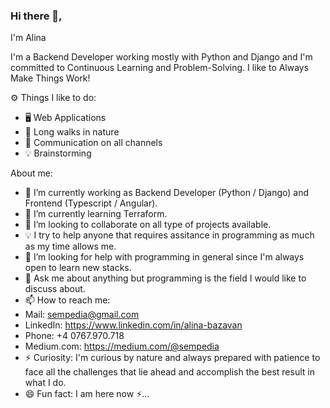 ### Hi there 👋,
I'm Alina

<!--
**sempedia/sempedia** is a ✨ _special_ ✨ repository because its `README.md` (this file) appears on your GitHub profile. -->

I'm a Backend Developer working mostly with Python and Django and I'm committed to Continuous Learning and Problem-Solving. I like to Always Make Things Work!

⚙️ Things I like to do: 
- 🖥 Web Applications
- 🌱 Long walks in nature
- 👯 Communication on all channels
- 💡 Brainstorming



About me:

- 🔭 I’m currently working as Backend Developer (Python / Django) and Frontend (Typescript / Angular).
- 🌱 I’m currently learning Terraform.
- 👯 I’m looking to collaborate on all type of projects available.
- 💡 I try to help anyone that requires assitance in programming as much as my time allows me.
- 🤔 I’m looking for help with programming in general since I'm always open to learn new stacks. 
- 💬 Ask me about anything but programming is the field I would like to discuss about.
- 📫 How to reach me: 
- Mail: sempedia@gmail.com
- LinkedIn: https://www.linkedin.com/in/alina-bazavan
- Phone: +4 0767.970.718
- Medium.com: https://medium.com/@sempedia
- ⚡ Curiosity: I'm curious by nature and always prepared with patience to face all the challenges that lie ahead and accomplish the best result in what I do.
- 😄 Fun fact: I am here now ⚡...

